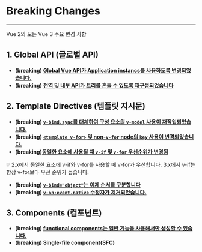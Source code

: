 # Breaking Changes

---

Vue 2의 모든 Vue 3 주요 변경 사항

## 1. Global API (글로벌 API)

- **(breaking) [Global Vue API가 Application instancs를 사용하도록 변경되었습니다.](https://v3-migration.vuejs.org/breaking-changes/global-api.html)**
- **(breaking) [전역 및 내부 API가 트리를 흔들 수 있도록 재구성되었습니다](https://v3-migration.vuejs.org/breaking-changes/global-api-treeshaking.html)**

## 2. Template Directives (템플릿 지시문)

- **(breaking) [`v-bind.sync`를 대체하여 구성 요소의 `v-model` 사용이 재작업되었습니다.](https://v3-migration.vuejs.org/breaking-changes/v-model.html)**
- **(breaking) [`<template v-for>` 및 non-`v-for` node의 `key` 사용이 변경되었습니다.](https://v3-migration.vuejs.org/breaking-changes/key-attribute.html)**
- **(breaking)[동일한 요소에 사용될 때 `v-if` 및 `v-for` 우선순위가 변경됨](https://v3-migration.vuejs.org/breaking-changes/v-if-v-for.html)**

💡 2.x에서 동일한 요소에 v-if와 v-for를 사용할 때 v-for가 우선합니다.
3.x에서 v-if는 항상 v-for보다 우선 순위가 높습니다.


- **(breaking) [`v-bind="object"`는 이제 순서를 구분합니다](https://v3-migration.vuejs.org/breaking-changes/v-bind.html)**
- **(breaking) [`v-on:event.native` 수정자가 제거되었습니다.](https://v3-migration.vuejs.org/breaking-changes/v-on-native-modifier-removed.html)**

## 3. **Components (컴포넌트)**

- **(breaking) [functional components는 일반 기능을 사용해서만 생성할 수 있습니다.](https://v3-migration.vuejs.org/breaking-changes/functional-components.html)**
- **(breaking) Single-file component(SFC) <template>의 functional 속성 및 기능적 component 옵션은 더 이상 사용되지 않습니다. (url은 위와 같음)**
- **(new) [비동기 Components를 생성하려면 `defineAsyncComponent` 메서드가 필요합니다.](https://v3-migration.vuejs.org/breaking-changes/async-components.html)**
- **(new) [Component 이벤트는 이제 `emits` 옵션으로 선언되어야 합니다.](https://v3-migration.vuejs.org/breaking-changes/emits-option.html)**

## 4. **Render Function (랜더 기능)**

- **(breaking) [렌더링 기능 API가 변경됨](https://v3-migration.vuejs.org/breaking-changes/)**
- **(breaking)** **[`$scopedSlots` 속성이 제거되고 모든 슬롯이 `$slots`를 통해 함수로 노출됩니다.](https://v3-migration.vuejs.org/breaking-changes/slots-unification.html)**
- **(new) [이제 비동기 Comonents를 생성하려면 `defineAsyncComponent` 메서드가 필요합니다.](https://v3-migration.vuejs.org/breaking-changes/async-components.html)**
- **(breaking) [`$attrs`에는 이제 `class` 및 `style` 속성이 포함됩니다.](https://v3-migration.vuejs.org/breaking-changes/attrs-includes-class-style.html)**

## 5. **Custom Elements (사용자 정의)**

- **[(breaking) 이제 템플릿 컴파일 중에 사용자 정의 요소 검사가 수행됩니다.](https://v3-migration.vuejs.org/breaking-changes/custom-elements-interop.html)**
- **(breaking)  [Special `is` 사용은 예약된 `<component>` 태그로만 제한됩니다.](https://v3-migration.vuejs.org/breaking-changes/custom-elements-interop.html)**

## 6. Other Minor Changes (변경사항)

- `**destroyed` lifecycle option의 이름이 `unmounted` 으로 변경되었습니다**
- `beforeDestroy` **lifecycle option의 이름이 `beforeUnmount`으로 변경되었습니다**
- **(breaking) [Props `default` factory function는 더 이상 `this` context에 접근 할 수 없습니다](https://v3-migration.vuejs.org/breaking-changes/props-default-this.html)**
- **(breaking) [Custom directive API가 component lifecycle에 맞게 변경되고 `binding.expression`이 제거됨](https://v3-migration.vuejs.org/breaking-changes/custom-directives.html)**
- **(breaking) [`data` 옵션은 항상 함수로 선언되어야 합니다.](https://v3-migration.vuejs.org/breaking-changes/data-option.html)**
- **mixins의 `data` 옵션이 이제 얕게 병합되었습니다.**
- **(breaking) [속성 강제 전략 변경됨](https://v3-migration.vuejs.org/breaking-changes/attribute-coercion.html)**
- **(breaking) [일부 transition classes의 이름이 변경되었습니다.](https://v3-migration.vuejs.org/breaking-changes/transition.html)**
- **(breaking) [`<TransitionGroup>`은 이제 기본적으로 wrapper element를 렌더링하지 않습니다.](https://v3-migration.vuejs.org/breaking-changes/transition-group.html)**
- **(breaking) [배열을 관찰할 때 배열이 교체될 때만 콜백이 트리거됩니다. 예외로 트리거해야 하는 경우 `deep` 옵션을 지정해야 합니다.](https://v3-migration.vuejs.org/breaking-changes/watch.html)**
- **특별한 directives가 없는 `<template>` tags(`v-if/else-if/else`, `v-for` 또는 `v-slot`)는 이제 일반 element로 처리되며 내부 content 를 렌더링하는 대신 default `<template>` element가 됩니다.**
- **(breaking) [Mounted된 application은 mounted element를 대체하지 않습니다.](https://v3-migration.vuejs.org/breaking-changes/mount-changes.html)**
- **(breaking) [Lifecycle  `hook:` 이벤트 접두사가 `vnode-`로 변경됨](https://v3-migration.vuejs.org/breaking-changes/vnode-lifecycle-events.html)**

## 7. Removed APIs (**제거된 API)**

- **[`v-on` 수정자로 `keyCode` 지원](https://v3-migration.vuejs.org/breaking-changes/keycode-modifiers.html)**
- **[$on, $off and $once instance methods](https://v3-migration.vuejs.org/breaking-changes/events-api.html)**
- **[Filters](https://v3-migration.vuejs.org/breaking-changes/filters.html)**
- **[Inline templates attributes](https://v3-migration.vuejs.org/breaking-changes/inline-template-attribute.html)**
- **[`$children` instance property](https://v3-migration.vuejs.org/breaking-changes/children.html)**
- **[`propsData` option](https://v3-migration.vuejs.org/breaking-changes/props-data.html)**
- **`$destroy` instance method. 사용자는 더 이상 개별 Vue components의 Lifecycle를 수동으로 관리해서는 안 됩니다.**
- **Global functions `set` 및 `delelte`, instance method의 `$set` 및 `$delete`. 프록시 기반 변경 감지에는 더 이상 필요하지 않습니다.**

---